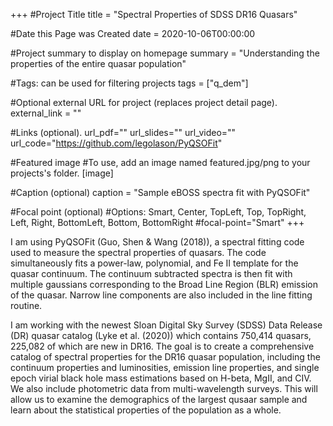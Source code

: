 +++ 
#Project Title 
title = "Spectral Properties of SDSS DR16 Quasars"

#Date this Page was Created 
date = 2020-10-06T00:00:00

#Project summary to display on homepage 
summary = "Understanding the properties of the entire quasar population"

#Tags: can be used for filtering projects 
tags = ["q_dem"]

#Optional external URL for project (replaces project detail page). 
external_link = ""

#Links (optional). 
url_pdf="" 
url_slides="" 
url_video="" 
url_code="https://github.com/legolason/PyQSOFit"

#Featured image 
#To use, add an image named featured.jpg/png to your projects's folder. 
[image]

#Caption (optional) 
caption = "Sample eBOSS spectra fit with PyQSOFit"

#Focal point (optional) 
#Options: Smart, Center, TopLeft, Top, TopRight, Left, Right, BottomLeft, Bottom, BottomRight 
#focal-point="Smart" 
+++

I am using PyQSOFit (Guo, Shen & Wang (2018)), a spectral fitting code used to measure the spectral properties of quasars. The code simultaneously fits a power-law, polynomial, and Fe II template for the quasar continuum. The continuum subtracted spectra is then fit with multiple gaussians corresponding to the Broad Line Region (BLR) emission of the quasar. Narrow line components are also included in the line fitting routine.

I am working with the newest Sloan Digital Sky Survey (SDSS) Data Release (DR) quasar catalog (Lyke et al. (2020)) which contains 750,414 quasars, 225,082 of which are new in DR16. The goal is to create a comprehensive catalog of spectral properties for the DR16 quasar population, including the continuum properties and luminosities, emission line properties, and single epoch virial black hole mass estimations based on H-beta, MgII, and CIV. We also include photometric data from multi-wavelength surveys. This will allow us to examine the demographics of the largest qusaar sample and learn about the statistical properties of the population as a whole.
